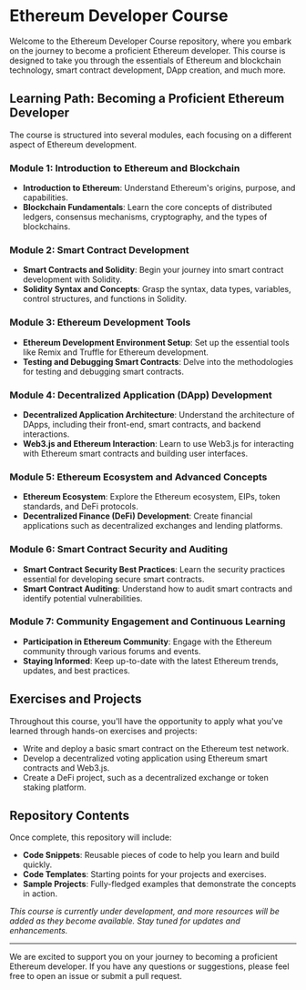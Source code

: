 # Ethereum Developer Course

Welcome to the Ethereum Developer Course repository, where you embark on the journey to become a proficient Ethereum developer. This course is designed to take you through the essentials of Ethereum and blockchain technology, smart contract development, DApp creation, and much more.

## Learning Path: Becoming a Proficient Ethereum Developer

The course is structured into several modules, each focusing on a different aspect of Ethereum development.

### Module 1: Introduction to Ethereum and Blockchain

- **Introduction to Ethereum**: Understand Ethereum's origins, purpose, and capabilities.
- **Blockchain Fundamentals**: Learn the core concepts of distributed ledgers, consensus mechanisms, cryptography, and the types of blockchains.

### Module 2: Smart Contract Development

- **Smart Contracts and Solidity**: Begin your journey into smart contract development with Solidity.
- **Solidity Syntax and Concepts**: Grasp the syntax, data types, variables, control structures, and functions in Solidity.

### Module 3: Ethereum Development Tools

- **Ethereum Development Environment Setup**: Set up the essential tools like Remix and Truffle for Ethereum development.
- **Testing and Debugging Smart Contracts**: Delve into the methodologies for testing and debugging smart contracts.

### Module 4: Decentralized Application (DApp) Development

- **Decentralized Application Architecture**: Understand the architecture of DApps, including their front-end, smart contracts, and backend interactions.
- **Web3.js and Ethereum Interaction**: Learn to use Web3.js for interacting with Ethereum smart contracts and building user interfaces.

### Module 5: Ethereum Ecosystem and Advanced Concepts

- **Ethereum Ecosystem**: Explore the Ethereum ecosystem, EIPs, token standards, and DeFi protocols.
- **Decentralized Finance (DeFi) Development**: Create financial applications such as decentralized exchanges and lending platforms.

### Module 6: Smart Contract Security and Auditing

- **Smart Contract Security Best Practices**: Learn the security practices essential for developing secure smart contracts.
- **Smart Contract Auditing**: Understand how to audit smart contracts and identify potential vulnerabilities.

### Module 7: Community Engagement and Continuous Learning

- **Participation in Ethereum Community**: Engage with the Ethereum community through various forums and events.
- **Staying Informed**: Keep up-to-date with the latest Ethereum trends, updates, and best practices.

## Exercises and Projects

Throughout this course, you'll have the opportunity to apply what you've learned through hands-on exercises and projects:

- Write and deploy a basic smart contract on the Ethereum test network.
- Develop a decentralized voting application using Ethereum smart contracts and Web3.js.
- Create a DeFi project, such as a decentralized exchange or token staking platform.

## Repository Contents

Once complete, this repository will include:

- **Code Snippets**: Reusable pieces of code to help you learn and build quickly.
- **Code Templates**: Starting points for your projects and exercises.
- **Sample Projects**: Fully-fledged examples that demonstrate the concepts in action.

_This course is currently under development, and more resources will be added as they become available. Stay tuned for updates and enhancements._

---

We are excited to support you on your journey to becoming a proficient Ethereum developer. If you have any questions or suggestions, please feel free to open an issue or submit a pull request.
